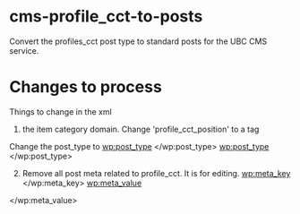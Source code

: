 # cms-profile_cct-to-posts
Convert the profiles_cct post type to standard posts for the UBC CMS service.

# Changes to process
Things to change in the xml 

1. the item category domain. Change
'profile_cct_position' to a tag
<category domain="profile_cct_position" nicename="emeriti">
    <![CDATA[Emeriti]]>
</category>

Change the post_type to
<wp:post_type> <![CDATA[profile_cct]]> </wp:post_type>
<wp:post_type> <![CDATA[post]]> </wp:post_type>


2. Remove all post meta related to profile_cct. It is for editing.
<wp:meta_key> <![CDATA[profile_cct]]> </wp:meta_key>
<wp:meta_value>
    <![CDATA[a:19:{s:4:"name";a:5:{s:11:"salutations";s:0:"";s:5:"first";s:6:"Lesley";s:6:"middle";s:0:"";s:4:"last";s:10:"Bainbridge";s:11:"credentials";s:0:"";}s:5:"phone";a:1:{i:0;a:5:{s:6:"option";s:0:"";s:5:"tel-1";s:3:"604";s:5:"tel-2";s:3:"822";s:5:"tel-3";s:4:"1712";s:9:"extension";s:0:"";}}s:8:"position";a:2:{i:0;a:3:{s:8:"position";s:0:"";s:12:"organization";s:0:"";s:3:"url";s:0:"";}i:1;a:3:{s:8:"position";s:78:"Associate
    Principal Interprofessional Education, College of Health
    Disciplines";s:12:"organization";s:0:"";s:3:"url";s:0:"";}}s:7:"address";a:8:{s:13:"building-name";s:0:"";s:11:"room-number";s:0:"";s:8:"street-1";s:0:"";s:8:"street-2";s:0:"";s:4:"city";s:0:"";s:8:"province";s:0:"";s:7:"country";s:0:"";s:6:"postal";s:0:"";}s:5:"email";a:1:{i:0;a:1:{s:5:"email";s:0:"";}}s:7:"website";a:1:{i:0;a:2:{s:7:"website";s:0:"";s:10:"site-title";s:0:"";}}s:6:"social";a:1:{i:0;a:2:{s:6:"option";s:0:"";s:8:"username";s:0:"";}}s:15:"graduatestudent";a:1:{i:0;a:6:{s:19:"student-salutations";s:0:"";s:13:"student-first";s:0:"";s:14:"student-middle";s:0:"";s:12:"student-last";s:0:"";s:19:"student-credentials";s:0:"";s:15:"student-website";s:0:"";}}s:16:"unitassociations";a:1:{i:0;a:2:{s:4:"unit";s:0:"";s:12:"unit-website";s:0:"";}}s:3:"bio";a:1:{s:8:"textarea";s:0:"";}s:14:"specialization";a:1:{i:0;a:1:{s:14:"specialization";s:0:"";}}s:9:"education";a:1:{i:0;a:4:{s:6:"school";s:0:"";s:4:"year";s:0:"";s:6:"degree";s:0:"";s:7:"honours";s:0:"";}}s:10:"department";a:1:{i:0;a:2:{s:10:"department";s:0:"";s:3:"url";s:0:"";}}s:17:"secondary_address";a:8:{s:13:"building-name";s:0:"";s:11:"room-number";s:0:"";s:8:"street-1";s:0:"";s:8:"street-2";s:0:"";s:4:"city";s:0:"";s:8:"province";s:0:"";s:7:"country";s:0:"";s:6:"postal";s:0:"";}s:18:"clone_general_text";a:1:{s:8:"textarea";s:0:"";}s:8:"teaching";a:1:{s:8:"textarea";s:0:"";}s:8:"research";a:1:{s:8:"textarea";s:0:"";}s:12:"publications";a:1:{s:8:"textarea";s:0:"";}s:20:"clone_academic_title";a:1:{i:0;a:1:{s:4:"text";s:0:"";}}}]]>
</wp:meta_value>

